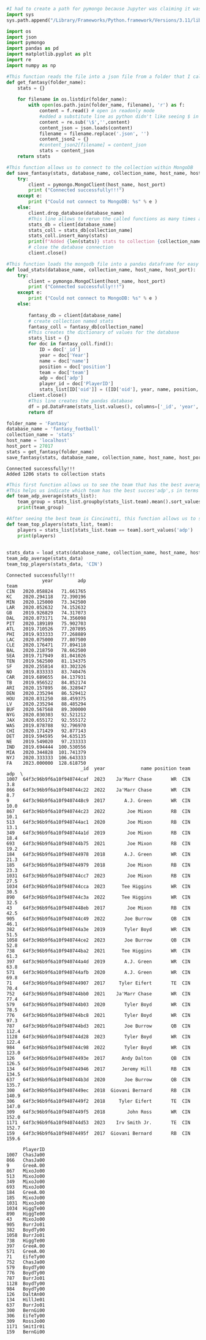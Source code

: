 ```python
#I had to create a path for pymongo because Jupyter was claiming it wasn't being found in the directory
import sys
sys.path.append("/Library/Frameworks/Python.framework/Versions/3.11/lib/python3.11/site-packages")

import os
import json
import pymongo
import pandas as pd
import matplotlib.pyplot as plt
import re
import numpy as np
```


```python
#This function reads the file into a json file from a folder that I call below
def get_fantasy(folder_name):
    stats = {}
    
    for filename in os.listdir(folder_name):
        with open(os.path.join(folder_name, filename), 'r') as f: 
            content = f.read() # open in readonly mode
            #added a substitute line as python didn't like seeing $ in the input file
            content = re.sub('\$','',content)
            content_json = json.loads(content)
            filename = filename.replace('.json', '')
            content_json2 = {}
            #content_json2[filename] = content_json
            stats = content_json
    return stats
```


```python
#This function allows us to connect to the collection within MongoDB
def save_fantasy(stats, database_name, collection_name, host_name, host_port):  
    try:
        client = pymongo.MongoClient(host_name, host_port)
        print ("Connected successfully!!!")
    except e:
        print ("Could not connect to MongoDB: %s" % e )
    else:
        client.drop_database(database_name)
        #This line allows to rerun the called functions as many times as we want without obtaining any errors
        stats_db = client[database_name]
        stats_coll = stats_db[collection_name]
        stats_coll.insert_many(stats)
        print(f"Added {len(stats)} stats to collection {collection_name}")
        # close the database connection
        client.close()
```


```python
#This function loads the mongodb file into a pandas dataframe for easy use
def load_stats(database_name, collection_name, host_name, host_port):  
    try:
        client = pymongo.MongoClient(host_name, host_port)
        print ("Connected successfully!!!")
    except e:
        print ("Could not connect to MongoDB: %s" % e )
    else:
        
        fantasy_db = client[database_name]
        # create collection named stats
        fantasy_coll = fantasy_db[collection_name]
        #This creates the dictionary of values for the database
        stats_list = {}
        for doc in fantasy_coll.find():
            ID = doc['_id']
            year = doc['Year']
            name = doc['name']
            position = doc['position']
            team = doc['team']
            adp = doc['adp']
            player_id = doc['PlayerID']
            stats_list[ID['oid']] = ([ID['oid'], year, name, position, team, adp, player_id])
        client.close()
        #This line creates the pandas database
        df = pd.DataFrame(stats_list.values(), columns=['_id', 'year', 'name', 'position', 'team', 'adp', 'PlayerID'])
        return df
```


```python
folder_name = 'Fantasy'
database_name = 'fantasy_football'
collection_name = 'stats'
host_name = 'localhost'
host_port = 27017
stats = get_fantasy(folder_name)
save_fantasy(stats, database_name, collection_name, host_name, host_port)
```

    Connected successfully!!!
    Added 1206 stats to collection stats



```python
#This first function allows us to see the team that has the best average of players with the lowest ADP or average draft position
#This helps us indicate which team has the best succes'adp',s in terms of fantasy players
def team_adp_average(stats_list):
    team_group = stats_list.groupby(stats_list.team).mean().sort_values(ascending=True)
    print(team_group)

#After seeing the best team is Cincinatti, this function allows us to see which of their players have had the best adp over the 7 years
def team_top_players(stats_list, team):
    players = stats_list[stats_list.team == team].sort_values('adp')
    print(players)
    
    
stats_data = load_stats(database_name, collection_name, host_name, host_port)
team_adp_average(stats_data)
team_top_players(stats_data, 'CIN')
```

    Connected successfully!!!
                 year         adp
    team                         
    CIN   2020.058824   71.661765
    KC    2020.294118   72.390196
    MIN   2020.125000   73.342500
    LAR   2020.052632   74.152632
    GB    2019.926829   74.317073
    DAL   2020.073171   74.356098
    PIT   2020.189189   75.902703
    ATL   2019.710526   77.207895
    PHI   2019.933333   77.268889
    LAC   2020.075000   77.807500
    CLE   2020.176471   77.894118
    BAL   2020.218750   78.662500
    SEA   2019.717949   81.041026
    TEN   2019.562500   81.134375
    SF    2020.255814   83.302326
    NO    2019.833333   83.740476
    CAR   2019.689655   84.137931
    TB    2019.956522   84.852174
    ARI   2020.157895   86.328947
    DEN   2020.235294   86.529412
    HOU   2020.031250   88.459375
    LV    2020.235294   88.485294
    BUF   2020.567568   89.300000
    NYG   2020.030303   92.521212
    JAX   2020.655172   92.555172
    WAS   2019.878788   92.796970
    CHI   2020.171429   92.877143
    DET   2019.594595   94.635135
    NE    2019.549020   97.233333
    IND   2019.694444  100.530556
    MIA   2020.344828  101.741379
    NYJ   2020.333333  106.643333
    FA    2023.000000  128.618750
                               _id  year             name position team    adp  \
    1007  64f3c96b9f6a10f940744caf  2023    Ja'Marr Chase       WR  CIN    3.8   
    866   64f3c96b9f6a10f940744c22  2022    Ja'Marr Chase       WR  CIN    8.7   
    9     64f3c96b9f6a10f9407448c9  2017       A.J. Green       WR  CIN   10.0   
    867   64f3c96b9f6a10f940744c23  2022        Joe Mixon       RB  CIN   10.1   
    513   64f3c96b9f6a10f940744ac1  2020        Joe Mixon       RB  CIN   13.1   
    349   64f3c96b9f6a10f940744a1d  2019        Joe Mixon       RB  CIN   18.4   
    693   64f3c96b9f6a10f940744b75  2021        Joe Mixon       RB  CIN   19.2   
    184   64f3c96b9f6a10f940744978  2018       A.J. Green       WR  CIN   21.3   
    185   64f3c96b9f6a10f940744979  2018        Joe Mixon       RB  CIN   23.3   
    1031  64f3c96b9f6a10f940744cc7  2023        Joe Mixon       RB  CIN   27.5   
    1034  64f3c96b9f6a10f940744cca  2023      Tee Higgins       WR  CIN   30.5   
    890   64f3c96b9f6a10f940744c3a  2022      Tee Higgins       WR  CIN   32.5   
    43    64f3c96b9f6a10f9407448eb  2017        Joe Mixon       RB  CIN   42.5   
    905   64f3c96b9f6a10f940744c49  2022       Joe Burrow       QB  CIN   46.1   
    382   64f3c96b9f6a10f940744a3e  2019       Tyler Boyd       WR  CIN   51.5   
    1058  64f3c96b9f6a10f940744ce2  2023       Joe Burrow       QB  CIN   52.8   
    738   64f3c96b9f6a10f940744ba2  2021      Tee Higgins       WR  CIN   61.3   
    397   64f3c96b9f6a10f940744a4d  2019       A.J. Green       WR  CIN   63.8   
    571   64f3c96b9f6a10f940744afb  2020       A.J. Green       WR  CIN   69.8   
    71    64f3c96b9f6a10f940744907  2017     Tyler Eifert       TE  CIN   70.4   
    752   64f3c96b9f6a10f940744bb0  2021    Ja'Marr Chase       WR  CIN   77.4   
    579   64f3c96b9f6a10f940744b03  2020       Tyler Boyd       WR  CIN   78.5   
    776   64f3c96b9f6a10f940744bc8  2021       Tyler Boyd       WR  CIN   97.3   
    787   64f3c96b9f6a10f940744bd3  2021       Joe Burrow       QB  CIN  112.4   
    1128  64f3c96b9f6a10f940744d28  2023       Tyler Boyd       WR  CIN  122.4   
    984   64f3c96b9f6a10f940744c98  2022       Tyler Boyd       WR  CIN  123.0   
    126   64f3c96b9f6a10f94074493e  2017      Andy Dalton       QB  CIN  126.5   
    134   64f3c96b9f6a10f940744946  2017      Jeremy Hill       RB  CIN  134.5   
    637   64f3c96b9f6a10f940744b3d  2020       Joe Burrow       QB  CIN  135.7   
    300   64f3c96b9f6a10f9407449ec  2018  Giovani Bernard       RB  CIN  140.9   
    306   64f3c96b9f6a10f9407449f2  2018     Tyler Eifert       TE  CIN  147.0   
    309   64f3c96b9f6a10f9407449f5  2018        John Ross       WR  CIN  152.0   
    1171  64f3c96b9f6a10f940744d53  2023    Irv Smith Jr.       TE  CIN  152.7   
    159   64f3c96b9f6a10f94074495f  2017  Giovani Bernard       RB  CIN  159.6   
    
          PlayerID  
    1007  ChasJa00  
    866   ChasJa00  
    9     GreeA.00  
    867   MixoJo00  
    513   MixoJo00  
    349   MixoJo00  
    693   MixoJo00  
    184   GreeA.00  
    185   MixoJo00  
    1031  MixoJo00  
    1034  HiggTe00  
    890   HiggTe00  
    43    MixoJo00  
    905   BurrJo01  
    382   BoydTy00  
    1058  BurrJo01  
    738   HiggTe00  
    397   GreeA.00  
    571   GreeA.00  
    71    EifeTy00  
    752   ChasJa00  
    579   BoydTy00  
    776   BoydTy00  
    787   BurrJo01  
    1128  BoydTy00  
    984   BoydTy00  
    126   DaltAn00  
    134   HillJe01  
    637   BurrJo01  
    300   BernGi00  
    306   EifeTy00  
    309   RossJo00  
    1171  SmitIr01  
    159   BernGi00  



```python

```
